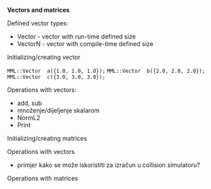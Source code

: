 **Vectors and matrices**

Defined vector types:

- Vector - vector with run-time defined size
- VectorN<int N> - vector with compile-time defined size



Initializing/creating vector

`MML::Vector  a({1.0, 1.0, 1.0});`
`MML::Vector  b({2.0, 2.0, 2.0});`
`MML::Vector  c({3.0, 3.0, 3.0});`



Operations with vectors:

- add, sub
- množenje/dijeljenje skalarom
- NormL2
- Print



Initializing/creating matrices



Operations with vectors

- primjer kako se može iskoristiti za izračun u collision simulatoru?



Operations with matrices

